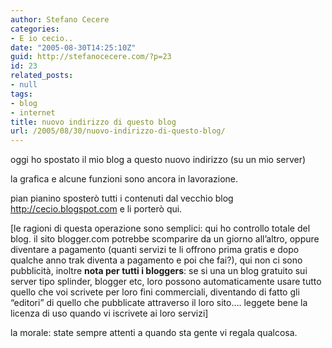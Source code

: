 ```yaml
---
author: Stefano Cecere
categories:
- E io cecio..
date: "2005-08-30T14:25:10Z"
guid: http://stefanocecere.com/?p=23
id: 23
related_posts:
- null
tags:
- blog
- internet
title: nuovo indirizzo di questo blog
url: /2005/08/30/nuovo-indirizzo-di-questo-blog/
---
```


oggi ho spostato il mio blog a questo nuovo indirizzo (su un mio server)

la grafica e alcune funzioni sono ancora in lavorazione.
  
pian pianino sposterò tutti i contenuti dal vecchio blog <http://cecio.blogspot.com> e li porterò qui.

[le ragioni di questa operazione sono semplici: qui ho controllo totale del blog. il sito blogger.com potrebbe scomparire da un giorno all&#8217;altro, oppure diventare a pagamento (quanti servizi te li offrono prima gratis e dopo qualche anno trak diventa a pagamento e poi che fai?), qui non ci sono pubblicità, inoltre **nota per tutti i bloggers**: se si una un blog gratuito sui server tipo splinder, blogger etc, loro possono automaticamente usare tutto quello che voi scrivete per loro fini commerciali, diventando di fatto gli &#8220;editori&#8221; di quello che pubblicate attraverso il loro sito&#8230;. leggete bene la licenza di uso quando vi iscrivete ai loro servizi]

la morale: state sempre attenti a quando sta gente vi regala qualcosa.